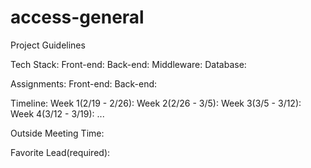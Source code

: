 # access-general

Project Guidelines

Tech Stack:
    Front-end:
    Back-end:
    Middleware:
    Database:

Assignments:
    Front-end:
    Back-end:

Timeline:
    Week 1(2/19 - 2/26):
    Week 2(2/26 - 3/5):
    Week 3(3/5 - 3/12):
    Week 4(3/12 - 3/19):
    ...

Outside Meeting Time:

Favorite Lead(required):
    

